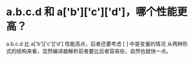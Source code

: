 #  a.b.c.d 和 a['b']['c']['d']，哪个性能更高？



a.b.c.d 比 a['b']['c']['d'] 性能高点，后者还要考虑 [ ] 中是变量的情况
从两种形式的结构来看，显然编译器解析前者要比后者容易些，自然也就快一点。